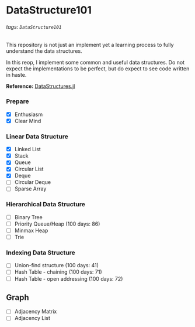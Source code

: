 # DataStructure101

###### tags: `DataStructure101`

This repository is not just an implement yet a learning process to fully understand the data structures.

In this reop, I implement some common and useful data structures. Do not expect the implementations to be perfect, but do expect to see code written in haste.

**Reference:** [DataStructures.jl](https://github.com/JuliaCollections/DataStructures.jl)

### Prepare
- [x] Enthusiasm
- [x] Clear Mind

### Linear Data Structure
- [x] Linked List
- [x] Stack
- [x] Queue
- [x] Circular List
- [x] Deque
- [ ] Circular Deque
- [ ] Sparse Array

### Hierarchical Data Structure
- [ ] Binary Tree
- [ ] Priority Queue/Heap (100 days: 86)
- [ ] Minmax Heap
- [ ] Trie

### Indexing Data Structure
- [ ] Union-find structure (100 days: 41)
- [ ] Hash Table - chaining (100 days: 71)
- [ ] Hash Table - open addressing (100 days: 72)

## Graph
- [ ] Adjacency Matrix
- [ ] Adjacency List
